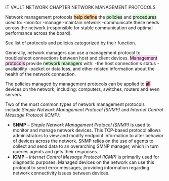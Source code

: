 IT VAULT
NETWORK CHAPTER
NETWORK MANAGEMENT PROTOCOLS

Network management protocols <mark style="background: #FFB86CA6;">help define</mark> the <mark style="background: #BBFABBA6;">policies</mark> and <mark style="background: #BBFABBA6;">procedures</mark> used to:
-monitor
-manage
-maintain network
-communicate these needs across the network (responsible for stable communication and optimal performance across the board).

See list of protocols and policies categorized by their function.

Generally, network managers can use a management protocol to troubleshoot connections between host and client devices. <mark style="background: #FFB8EBA6;">Management protocols</mark> provide <mark style="background: #BBFABBA6;">network managers</mark> with:
-the host connection's status
-availability 
-packet or data loss, and other related information about the health of the network connection.

The policies managed by management protocols can be applied to <mark style="background: #FF5582A6;">all</mark> devices on the network, including: computers, switches, routers and even servers.

Two of the most common types of network management protocols include _Simple Network Management Protocol (SNMP)_ and _Internet Control Message Protocol (ICMP)_.

-   **SNMP** – _Simple Network Management Protocol (SNMP)_ is used to monitor and manage network devices. This TCP-based protocol allows administrators to view and modify endpoint information to alter behavior of devices across the network. SNMP relies on the use of agents to collect and send data to an overarching SMNP manager, which in turn queries agents and gets their responses.
-   **ICMP** – _Internet Control Message Protocol (ICMP)_ is primarily used for diagnostic purposes. Managed devices on the network can use this protocol to send error messages, providing information regarding network connectivity issues between devices.